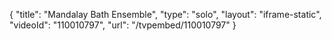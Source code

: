 {
    "title": "Mandalay Bath Ensemble",
    "type": "solo",
    "layout": "iframe-static",
    "videoId": "110010797",
    "url": "\/tvpembed\/110010797"
}